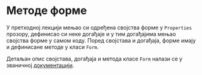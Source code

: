 # Методе форме

У претходној лекцији мењао си одређена својства форме у `Properties` прозору,
дефинисао си неке догађаје и у тим догађајима мењао својства форме у самом
коду. Поред својстава и догађаја, форме имају и дефинисане методе у класи
`Form`.

Детаљан опис својстава, догађаја и метода класе `Form` налази се у званичној
[документацији](https://learn.microsoft.com/en-us/dotnet/api/system.windows.forms.form?view=netframework-4.8).
